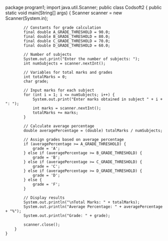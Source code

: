 package program1;
	import java.util.Scanner;
public class Codsoft2
 {
	    public static void main(String[] args) {
	        Scanner scanner = new Scanner(System.in);
	        
	        // Constants for grade calculation
	        final double A_GRADE_THRESHOLD = 90.0;
	        final double B_GRADE_THRESHOLD = 80.0;
	        final double C_GRADE_THRESHOLD = 70.0;
	        final double D_GRADE_THRESHOLD = 60.0;
	        
	        // Number of subjects
	        System.out.print("Enter the number of subjects: ");
	        int numSubjects = scanner.nextInt();
	        
	        // Variables for total marks and grades
	        int totalMarks = 0;
	        char grade;
	        
	        // Input marks for each subject
	        for (int i = 1; i <= numSubjects; i++) {
	            System.out.print("Enter marks obtained in subject " + i + ": ");
	            int marks = scanner.nextInt();
	            totalMarks += marks;
	        }
	        
	        // Calculate average percentage
	        double averagePercentage = (double) totalMarks / numSubjects;
	        
	        // Assign grades based on average percentage
	        if (averagePercentage >= A_GRADE_THRESHOLD) {
	            grade = 'A';
	        } else if (averagePercentage >= B_GRADE_THRESHOLD) {
	            grade = 'B';
	        } else if (averagePercentage >= C_GRADE_THRESHOLD) {
	            grade = 'C';
	        } else if (averagePercentage >= D_GRADE_THRESHOLD) {
	            grade = 'D';
	        } else {
	            grade = 'F';
	        }
	        
	        // Display results
	        System.out.println("\nTotal Marks: " + totalMarks);
	        System.out.println("Average Percentage: " + averagePercentage + "%");
	        System.out.println("Grade: " + grade);
	        
	        scanner.close();
	    }
	}
